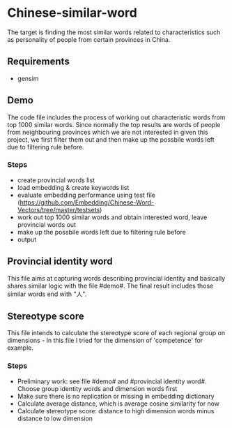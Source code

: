 # Chinese-similar-word
The target is finding the most similar words related to characteristics such as personality of people from certain provinces in China.
## Requirements
- gensim
## Demo
The code file includes the process of working out characteristic words from top 1000 similar words. Since normally the top results are words of people from neighbouring provinces which we are not interested in given this project, we first filter them out and then make up the possbile words left due to filtering rule before.
### Steps
- create provincial words list
- load embedding & create keywords list
- evaluate embedding performance using test file (https://github.com/Embedding/Chinese-Word-Vectors/tree/master/testsets)
- work out top 1000 similar words and obtain interested word, leave provincial words out
- make up the possbile words left due to filtering rule before
- output

## Provincial identity word
This file aims at capturing words describing provincial identity and basically shares similar logic with the file #demo#. The final result includes those similar words end with "人".

## Stereotype score
This file intends to calculate the stereotype score of each regional group on dimensions - In this file I tried for the dimension of 'competence' for example. 

### Steps
- Preliminary work: see file #demo# and #provincial identity word#. Choose group identity words and dimension words first
- Make sure there is no replication or missing in embedding dictionary
- Calculate average distance, which is average cosine similarity for now
- Calculate stereotype score: distance to high dimension words minus distance to low dimension
